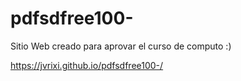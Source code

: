 # pdfsdfree100-

Sitio Web creado para aprovar el curso de computo :)

https://jvrixi.github.io/pdfsdfree100-/
